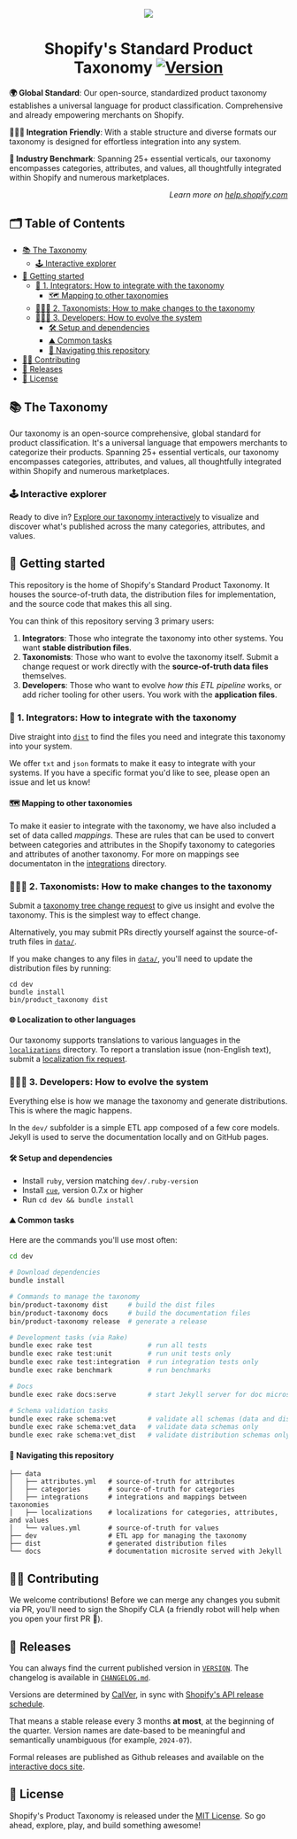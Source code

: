 <p align="center"><img src="./docs/assets/img/header.png" /></p>

<!-- omit in toc -->
<h1 align="center">Shopify's Standard Product Taxonomy <a href="./VERSION"><img src="https://img.shields.io/badge/Version-2024--10-blue.svg" alt="Version"></a></h1>

**🌍 Global Standard**: Our open-source, standardized product taxonomy establishes a universal language for product classification. Comprehensive and already empowering merchants on Shopify.

**👩🏼‍💻 Integration Friendly**: With a stable structure and diverse formats our taxonomy is designed for effortless integration into any system.

**🚀 Industry Benchmark**: Spanning 25+ essential verticals, our taxonomy encompasses categories, attributes, and values, all thoughtfully integrated within Shopify and numerous marketplaces.

<p align="right"><em>Learn more on <a href="https://help.shopify.com/manual/products/details/product-category">help.shopify.com</a></em></p>

<!-- omit in toc -->
## 🗂️ Table of Contents

- [📚 The Taxonomy](#-the-taxonomy)
  - [🕹️ Interactive explorer](#️-interactive-explorer)
- [🧭 Getting started](#-getting-started)
  - [🧩 1. Integrators: How to integrate with the taxonomy](#-1-integrators-how-to-integrate-with-the-taxonomy)
    - [🗺️ Mapping to other taxonomies](#️-mapping-to-other-taxonomies)
  - [🧑🏼‍🏫 2. Taxonomists: How to make changes to the taxonomy](#-2-taxonomists-how-to-make-changes-to-the-taxonomy)
  - [👩🏼‍💻 3. Developers: How to evolve the system](#-3-developers-how-to-evolve-the-system)
    - [🛠️ Setup and dependencies](#️-setup-and-dependencies)
    - [⛰️ Common tasks](#️-common-tasks)
    - [📂 Navigating this repository](#-navigating-this-repository)
- [🧑‍💻 Contributing](#-contributing)
- [📅 Releases](#-releases)
- [📜 License](#-license)

## 📚 The Taxonomy

Our taxonomy is an open-source comprehensive, global standard for product classification. It's a universal language that empowers merchants to categorize their products. Spanning 25+ essential verticals, our taxonomy encompasses categories, attributes, and values, all thoughtfully integrated within Shopify and numerous marketplaces.

### 🕹️ Interactive explorer

Ready to dive in? [Explore our taxonomy interactively](https://shopify.github.io/product-taxonomy/releases/latest/?categoryId=sg-4-17-2-17) to visualize and discover what's published across the many categories, attributes, and values.

## 🧭 Getting started

This repository is the home of Shopify's Standard Product Taxonomy. It houses the source-of-truth data, the distribution files for implementation, and the source code that makes this all sing.

You can think of this repository serving 3 primary users:

1. **Integrators**: Those who integrate the taxonomy into other systems. You want **stable distribution files**.
2. **Taxonomists**: Those who want to evolve the taxonomy itself. Submit a change request or work directly with the **source-of-truth data files** themselves.
3. **Developers**: Those who want to evolve _how this ETL pipeline_ works, or add richer tooling for other users. You work with the **application files**.

### 🧩 1. Integrators: How to integrate with the taxonomy

Dive straight into [`dist`](./dist/) to find the files you need and integrate this taxonomy into your system.

We offer `txt` and `json` formats to make it easy to integrate with your systems. If you have a specific format you'd like to see, please open an issue and let us know!

#### 🗺️ Mapping to other taxonomies

To make it easier to integrate with the taxonomy, we have also included a set of data called _mappings_. These are rules that can be used to convert between categories and attributes in the Shopify taxonomy to categories and attributes of another taxonomy. For more on mappings see documentaton in the [integrations](./data/integrations/README.md) directory.

### 🧑🏼‍🏫 2. Taxonomists: How to make changes to the taxonomy

Submit a [taxonomy tree change request](https://github.com/Shopify/product-taxonomy/issues/new?template=1-taxonomy-tree-requests.yml) to give us insight and evolve the taxonomy. This is the simplest way to effect change.

Alternatively, you may submit PRs directly yourself against the source-of-truth files in [`data/`](./data).

If you make changes to any files in [`data/`](./data), you'll need to update the distribution files by running:

```
cd dev
bundle install
bin/product_taxonomy dist
```

#### 🌐 Localization to other languages

Our taxonomy supports translations to various languages in the [`localizations`](https://github.com/Shopify/product-taxonomy/tree/main/data/localizations) directory. To report a translation issue (non-English text), submit a [localization fix request](https://github.com/Shopify/product-taxonomy/issues/new?template=2-localization-fix-requests.yml).

### 👩🏼‍💻 3. Developers: How to evolve the system

Everything else is how we manage the taxonomy and generate distributions. This is where the magic happens.

In the `dev/` subfolder is a simple ETL app composed of a few core models. Jekyll is used to serve the documentation locally and on GitHub pages.

#### 🛠️ Setup and dependencies

- Install `ruby`, version matching `dev/.ruby-version`
- Install [`cue`](https://github.com/cue-lang/cue?tab=readme-ov-file#download-and-install), version 0.7.x or higher
- Run `cd dev && bundle install`

#### ⛰️ Common tasks

Here are the commands you'll use most often:

```sh
cd dev

# Download dependencies
bundle install

# Commands to manage the taxonomy
bin/product-taxonomy dist     # build the dist files
bin/product-taxonomy docs     # build the documentation files
bin/product-taxonomy release  # generate a release

# Development tasks (via Rake)
bundle exec rake test              # run all tests
bundle exec rake test:unit         # run unit tests only
bundle exec rake test:integration  # run integration tests only
bundle exec rake benchmark         # run benchmarks

# Docs
bundle exec rake docs:serve        # start Jekyll server for doc microsite

# Schema validation tasks
bundle exec rake schema:vet        # validate all schemas (data and dist)
bundle exec rake schema:vet_data   # validate data schemas only
bundle exec rake schema:vet_dist   # validate distribution schemas only
```

#### 📂 Navigating this repository

```
├── data
│   ├── attributes.yml   # source-of-truth for attributes
│   ├── categories       # source-of-truth for categories
│   ├── integrations     # integrations and mappings between taxonomies
│   ├── localizations    # localizations for categories, attributes, and values
│   └── values.yml       # source-of-truth for values
├── dev                  # ETL app for managing the taxonomy
├── dist                 # generated distribution files
└── docs                 # documentation microsite served with Jekyll
```

## 🧑‍💻 Contributing

We welcome contributions! Before we can merge any changes you submit via PR, you'll need to sign the Shopify CLA (a friendly robot will help when you open your first PR 🤖).

## 📅 Releases

You can always find the current published version in [`VERSION`](./VERSION). The changelog is available in [`CHANGELOG.md`](./CHANGELOG.md).

Versions are determined by [CalVer](https://calver.org/), in sync with [Shopify's API release schedule](https://shopify.dev/docs/api/usage/versioning#release-schedule).

That means a stable release every 3 months **at most**, at the beginning of the quarter. Version names are date-based to be meaningful and semantically unambiguous (for example, `2024-07`).

Formal releases are published as Github releases and available on the [interactive docs site](https://shopify.github.io/product-taxonomy/).

## 📜 License

Shopify's Product Taxonomy is released under the [MIT License](./LICENSE). So go ahead, explore, play, and build something awesome!
